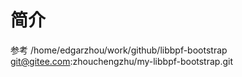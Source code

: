 # 简介
参考 /home/edgarzhou/work/github/libbpf-bootstrap  
git@gitee.com:zhouchengzhu/my-libbpf-bootstrap.git